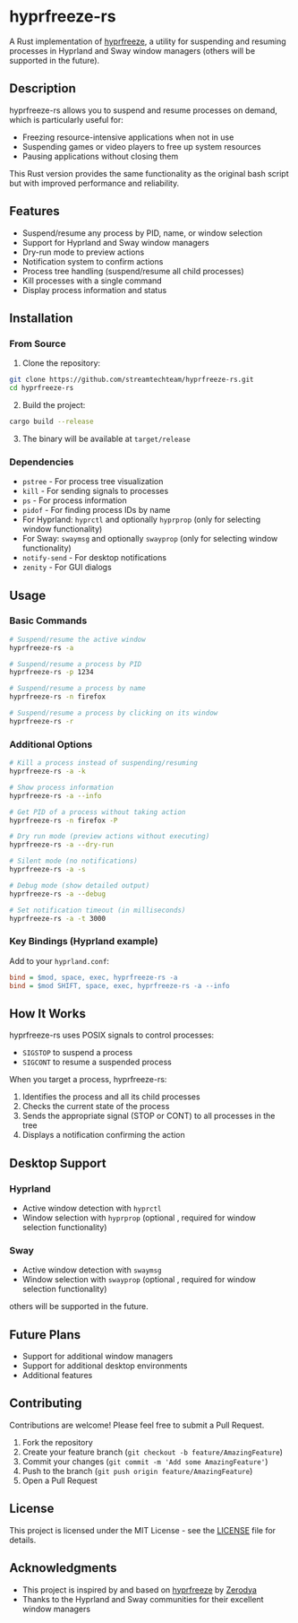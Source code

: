 # hyprfreeze-rs

A Rust implementation of [hyprfreeze](https://github.com/Zerodya/hyprfreeze), a utility for suspending and resuming processes in Hyprland and Sway window managers (others will be supported in the future).

## Description

hyprfreeze-rs allows you to suspend and resume processes on demand, which is particularly useful for:
- Freezing resource-intensive applications when not in use
- Suspending games or video players to free up system resources
- Pausing applications without closing them

This Rust version provides the same functionality as the original bash script but with improved performance and reliability.

## Features

- Suspend/resume any process by PID, name, or window selection
- Support for Hyprland and Sway window managers
- Dry-run mode to preview actions
- Notification system to confirm actions
- Process tree handling (suspend/resume all child processes)
- Kill processes with a single command
- Display process information and status

## Installation

### From Source

1. Clone the repository:
```bash
git clone https://github.com/streamtechteam/hyprfreeze-rs.git
cd hyprfreeze-rs
```

2. Build the project:
```bash
cargo build --release
```

3. The binary will be available at `target/release`

### Dependencies

- `pstree` - For process tree visualization
- `kill` - For sending signals to processes
- `ps` - For process information
- `pidof` - For finding process IDs by name
- For Hyprland: `hyprctl` and optionally `hyprprop` (only for selecting window functionality)
- For Sway: `swaymsg` and optionally `swayprop` (only for selecting window functionality)
- `notify-send` - For desktop notifications
- `zenity` - For GUI dialogs



## Usage

### Basic Commands

```bash
# Suspend/resume the active window
hyprfreeze-rs -a

# Suspend/resume a process by PID
hyprfreeze-rs -p 1234

# Suspend/resume a process by name
hyprfreeze-rs -n firefox

# Suspend/resume a process by clicking on its window
hyprfreeze-rs -r
```

### Additional Options

```bash
# Kill a process instead of suspending/resuming
hyprfreeze-rs -a -k

# Show process information
hyprfreeze-rs -a --info

# Get PID of a process without taking action
hyprfreeze-rs -n firefox -P

# Dry run mode (preview actions without executing)
hyprfreeze-rs -a --dry-run

# Silent mode (no notifications)
hyprfreeze-rs -a -s

# Debug mode (show detailed output)
hyprfreeze-rs -a --debug

# Set notification timeout (in milliseconds)
hyprfreeze-rs -a -t 3000
```

### Key Bindings (Hyprland example)

Add to your `hyprland.conf`:
```ini
bind = $mod, space, exec, hyprfreeze-rs -a
bind = $mod SHIFT, space, exec, hyprfreeze-rs -a --info
```

## How It Works

hyprfreeze-rs uses POSIX signals to control processes:
- `SIGSTOP` to suspend a process
- `SIGCONT` to resume a suspended process

When you target a process, hyprfreeze-rs:
1. Identifies the process and all its child processes
2. Checks the current state of the process
3. Sends the appropriate signal (STOP or CONT) to all processes in the tree
4. Displays a notification confirming the action

## Desktop Support

### Hyprland

- Active window detection with `hyprctl`
- Window selection with `hyprprop` (optional , required for window selection functionality)

### Sway

- Active window detection with `swaymsg`
- Window selection with `swayprop` (optional , required for window selection functionality)

others will be supported in the future.

## Future Plans

- Support for additional window managers
- Support for additional desktop environments
- Additional features

## Contributing

Contributions are welcome! Please feel free to submit a Pull Request.

1. Fork the repository
2. Create your feature branch (`git checkout -b feature/AmazingFeature`)
3. Commit your changes (`git commit -m 'Add some AmazingFeature'`)
4. Push to the branch (`git push origin feature/AmazingFeature`)
5. Open a Pull Request

## License

This project is licensed under the MIT License - see the [LICENSE](LICENSE) file for details.

## Acknowledgments

- This project is inspired by and based on [hyprfreeze](https://github.com/Zerodya/hyprfreeze) by [Zerodya](https://github.com/Zerodya/)
- Thanks to the Hyprland and Sway communities for their excellent window managers